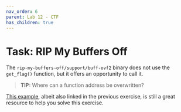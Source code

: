 ```yaml
---
nav_order: 6
parent: Lab 12 - CTF
has_children: true
---
```


# Task: RIP My Buffers Off

The `rip-my-buffers-off/support/buff-ovf2` binary does not use the `get_flag()` function, but it offers an opportunity to call it.
> **TIP:** Where can a function address be overwritten?

[This example](https://medium.com/@0x-Singularity/exploit-tutorial-understanding-buffer-overflows-d017108edc85), albeit also linked in the previous exercise, is still a great resource to help you solve this exercise.
